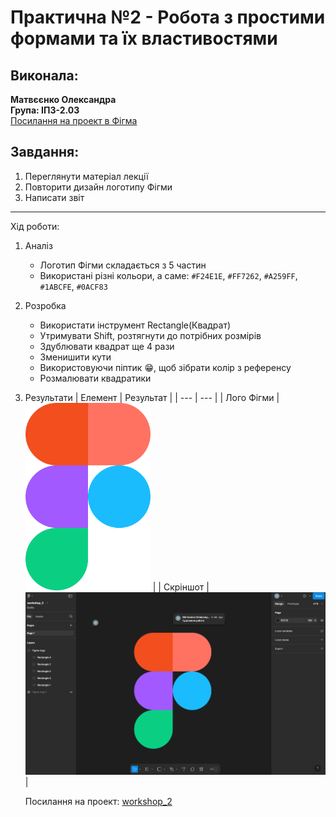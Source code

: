 # Практична №2 - Робота з простими формами та їх властивостями

## Виконала:  
**Матвєєнко Олександра**  
**Група: ІПЗ-2.03**  
[Посилання на проект в Фігма](https://www.figma.com/design/bswuGDqb7gHoMhfnTonbav/workshop_2?node-id=0-1&t=GTwUUwT3yny19D2n-1)

## Завдання:
1. Переглянути матеріал лекції
2. Повторити дизайн логотипу Фігми
3. Написати звіт

---

Хід роботи:
1. Аналіз
    - Логотип Фігми складається з 5 частин
    - Використані різні кольори, а саме: `#F24E1E`, `#FF7262`, `#A259FF`, `#1ABCFE`, `#0ACF83`
2. Розробка
    - Використати інструмент Rectangle(Квадрат)
    - Утримувати Shift, розтягнути до потрібних розмірів
    - Здублювати квадрат ще 4 рази
    - Зменишити кути
    - Використовуючи піптик :grin:, щоб зібрати колір з референсу
    - Розмалювати квадратики
3. Результати
    | Елемент | Результат |
    | --- | --- |
    | Лого Фігми | <img src="images/Figma-logo.png" width="200px" /> |
    | Скріншот | <img src="images/Figma-logo-work-screen.png" width="500px" /> |

    Посилання на проект: [workshop_2](https://www.figma.com/design/bswuGDqb7gHoMhfnTonbav/workshop_2?node-id=0-1&t=GTwUUwT3yny19D2n-1)

